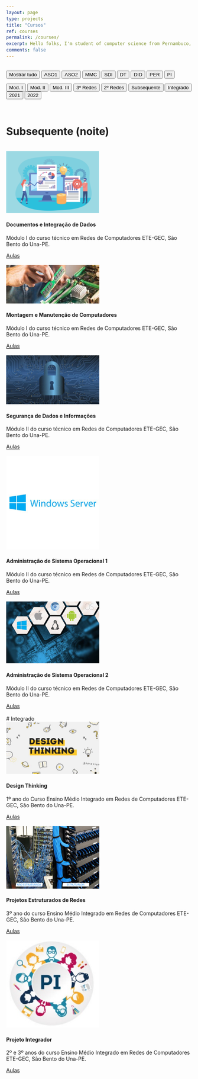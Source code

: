 ```yaml
---
layout: page
type: projects
title: "Cursos"
ref: courses
permalink: /courses/
excerpt: Hello folks, I'm student of computer science from Pernambuco, Brazil. This blog is for documentation about my research journey,  programming and related.
comments: false
---
```

<br/>

<div class="myBtnContainer" id="myBtnContainer">
  <button class="btn active" onclick="filterSelection('all')"> Mostrar tudo</button>
  <button class="btn aso1" onclick="filterSelection('aso1')"> ASO1</button>
  <button class="btn aso2" onclick="filterSelection('aso2')"> ASO2</button>
  <button class="btn mmc" onclick="filterSelection('mmc')"> MMC</button>
  <button class="btn sdi" onclick="filterSelection('sdi')"> SDI</button>
  <button class="btn dt" onclick="filterSelection('dt')"> DT</button>
    <button class="btn did" onclick="filterSelection('did')"> DID</button>
  <button class="btn per" onclick="filterSelection('per')"> PER</button>
  <button class="btn pi" onclick="filterSelection('pi')"> PI</button>

  <button class="btn mod-1" onclick="filterSelection('mod-1')"> Mod. I</button>
  <button class="btn mod-2" onclick="filterSelection('mod-2')"> Mod. II</button>
  <button class="btn mod-3" onclick="filterSelection('mod-3')"> Mod. III</button>
  <button class="btn 3r" onclick="filterSelection('3r')"> 3º Redes</button>
  <button class="btn 2r" onclick="filterSelection('2r')"> 2º Redes</button>
  <button class="btn subsequente" onclick="filterSelection('subsequente')"> Subsequente</button>
  <button class="btn integrado" onclick="filterSelection('integrado')"> Integrado</button>
  <button class="btn 2021" onclick="filterSelection('2021')"> 2021</button>
  <button class="btn 2022" onclick="filterSelection('2022')"> 2022</button>

</div>


<br/>

# Subsequente (noite)
<br/>
<div class="card 2021 mod-1 subsequente did">
  <img src="/assets/images/dados.png" alt="Course" style="width:50%">
  <div class="container">
    <h4><b>Documentos e Integração de Dados</b></h4>
    <p>Módulo I do curso técnico em Redes de Computadores ETE-GEC, São Bento do Una-PE.</p>
    <!-- <hr> -->
    <a href="/courses/did" class="btn">Aulas</a>  
    </div>
</div>
<br/>
<div class="card 2021 mod-1 subsequente mmc">
  <img src="/assets/images/mmc.jpeg" alt="Course" style="width:50%">
  <div class="container">
    <h4><b>Montagem e Manutenção de Computadores</b></h4>
    <p>Módulo I do curso técnico em Redes de Computadores ETE-GEC, São Bento do Una-PE.</p>
    <!-- <hr> -->
    <a href="/courses/mmc" class="btn" >Aulas</a>  
    </div>
</div>

<br/>
<div class="card 2021 2022 mod-2 subsequente sdi">
  <img src="/assets/images/sdi.jpg" alt="Course" style="width:50%">
  <div class="container">
    <h4><b>Segurança de Dados e Informações</b></h4>
    <p>Módulo II do curso técnico em Redes de Computadores ETE-GEC, São Bento do Una-PE.</p>
    <!-- <hr> -->
    <a href="/courses/sdi" class="btn" >Aulas</a>  
    </div>
</div>
<br/>
<div class="card 2021 mod-2 subsequente aso1">
  <img src="/assets/images/ws.png" alt="Course" style="width:50%">
  <div class="container">
    <h4><b>Administração de Sistema Operacional 1</b></h4>
    <p>Módulo II do curso técnico em Redes de Computadores ETE-GEC, São Bento do Una-PE.</p>
    <!-- <hr> -->
    <a href="/courses/aso1" class="btn" >Aulas</a>  
    </div>
</div>
<br/>
<div class="card 2021 mod-2 subsequente aso2">
  <img src="/assets/images/aso2.jpg" alt="Course" style="width:50%">
  <div class="container">
    <h4><b>Administração de Sistema Operacional 2</b></h4>
    <p>Módulo II do curso técnico em Redes de Computadores ETE-GEC, São Bento do Una-PE.</p>
    <!-- <hr> -->
    <a href="/courses/aso2" class="btn" >Aulas</a>  
    </div>
</div>
<br/>
# Integrado 
<br/>
<div class="card 2022 integrado dt">
  <img src="/assets/images/dt.jpg" alt="Course" style="width:50%">
  <div class="container">
    <h4><b>Design Thinking</b></h4>
    <p>1º ano do Curso Ensino Médio Integrado em Redes de Computadores ETE-GEC, São Bento do Una-PE.</p>
    <!-- <hr> -->
    <a href="/courses/dt" class="btn" >Aulas</a>  
    </div>
</div>
<br/>
<div class="card 3r 2022 integrado per">
  <img src="/assets/images/per.png" alt="Course" style="width:50%">
  <div class="container">
    <h4><b>Projetos Estruturados de Redes</b></h4>
    <p>3º ano do curso Ensino Médio Integrado em Redes de Computadores ETE-GEC, São Bento do Una-PE.</p>
    <!-- <hr> -->
    <a href="/courses/per" class="btn" >Aulas</a>  
    </div>
</div>

<br/>
<div class="card 3r 2022 2r integrado pi">
  <img src="/assets/images/pi.jpg" alt="Course" style="width:50%">
  <div class="container">
    <h4><b>Projeto Integrador</b></h4>
    <p>2º e 3º anos do curso Ensino Médio Integrado em Redes de Computadores ETE-GEC, São Bento do Una-PE.</p>
    <!-- <hr> -->
    <a href="/courses/pi" class="btn" >Aulas</a>  
    </div>
</div>
